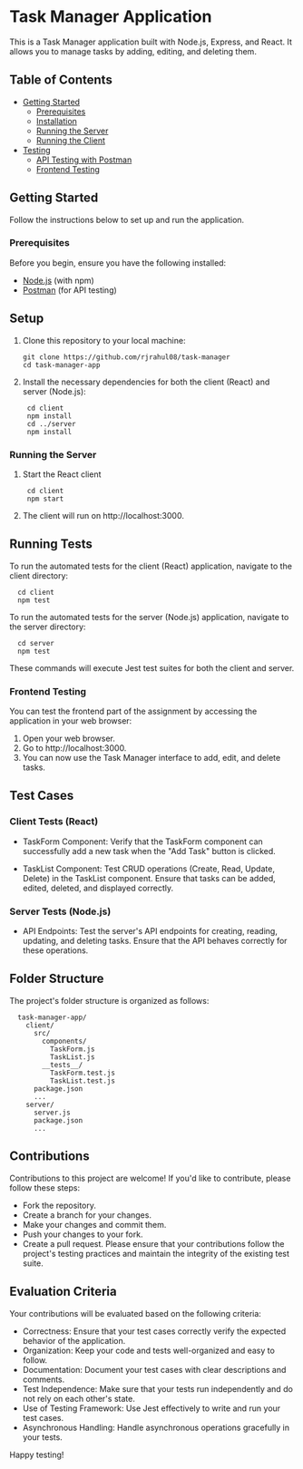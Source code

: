
# Task Manager Application

This is a Task Manager application built with Node.js, Express, and React. It allows you to manage tasks by adding, editing, and deleting them.

## Table of Contents

- [Getting Started](#getting-started)
  - [Prerequisites](#prerequisites)
  - [Installation](#installation)
  - [Running the Server](#running-the-server)
  - [Running the Client](#running-the-client)
- [Testing](#testing)
  - [API Testing with Postman](#api-testing-with-postman)
  - [Frontend Testing](#frontend-testing)

## Getting Started

Follow the instructions below to set up and run the application.

### Prerequisites

Before you begin, ensure you have the following installed:

- [Node.js](https://nodejs.org/) (with npm)
- [Postman](https://www.postman.com/) (for API testing)

## Setup

1. Clone this repository to your local machine:
   
       git clone https://github.com/rjrahul08/task-manager
       cd task-manager-app

3. Install the necessary dependencies for both the client (React) and server (Node.js):

        cd client
        npm install
        cd ../server
        npm install
### Running the Server
1. Start the React client
   
        cd client
        npm start
2. The client will run on http://localhost:3000.

## Running Tests

To run the automated tests for the client (React) application, navigate to the client directory:
   
      cd client
      npm test

To run the automated tests for the server (Node.js) application, navigate to the server directory:

      cd server
      npm test

These commands will execute Jest test suites for both the client and server.

### Frontend Testing
You can test the frontend part of the assignment by accessing the application in your web browser:

1. Open your web browser.
2. Go to http://localhost:3000.
3. You can now use the Task Manager interface to add, edit, and delete tasks.


## Test Cases
###  Client Tests (React)
- TaskForm Component: Verify that the TaskForm component can successfully add a new task when the "Add Task" button is clicked.

- TaskList Component: Test CRUD operations (Create, Read, Update, Delete) in the TaskList component. Ensure that tasks can be added, edited, deleted, and displayed correctly.

### Server Tests (Node.js)
- API Endpoints: Test the server's API endpoints for creating, reading, updating, and deleting tasks. Ensure that the API behaves correctly for these operations.

## Folder Structure
The project's folder structure is organized as follows:


      task-manager-app/
        client/
          src/
            components/
              TaskForm.js
              TaskList.js
            __tests__/
              TaskForm.test.js
              TaskList.test.js
          package.json
          ...
        server/
          server.js
          package.json
          ...

## Contributions

Contributions to this project are welcome! If you'd like to contribute, please follow these steps:

  - Fork the repository.
  - Create a branch for your changes.
  - Make your changes and commit them.
  - Push your changes to your fork.
  - Create a pull request.
Please ensure that your contributions follow the project's testing practices and maintain the integrity of the existing test suite.

## Evaluation Criteria
Your contributions will be evaluated based on the following criteria:

  - Correctness: Ensure that your test cases correctly verify the expected behavior of the application.
  - Organization: Keep your code and tests well-organized and easy to follow.
  - Documentation: Document your test cases with clear descriptions and comments.
  - Test Independence: Make sure that your tests run independently and do not rely on each other's state.
  - Use of Testing Framework: Use Jest effectively to write and run your test cases.
  - Asynchronous Handling: Handle asynchronous operations gracefully in your tests.

Happy testing!
